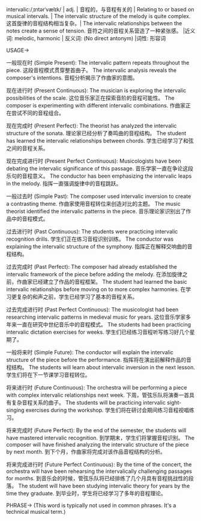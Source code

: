 intervalic:/ˌɪntərˈvælɪk/ | adj. | 音程的，与音程有关的 | Relating to or based on musical intervals. | The intervalic structure of the melody is quite complex. 这首旋律的音程结构相当复杂。|  The intervalic relationships between the notes create a sense of tension. 音符之间的音程关系营造了一种紧张感。 |近义词: melodic, harmonic | 反义词: (No direct antonym) |词性: 形容词

USAGE->

一般现在时 (Simple Present):
The intervalic pattern repeats throughout the piece.  这段音程模式贯穿整首曲子。
The intervalic analysis reveals the composer's intentions. 音程分析揭示了作曲家的意图。

现在进行时 (Present Continuous):
The musician is exploring the intervalic possibilities of the scale.  这位音乐家正在探索音阶的音程可能性。
The composer is experimenting with different intervalic combinations. 作曲家正在尝试不同的音程组合。

现在完成时 (Present Perfect):
The theorist has analyzed the intervalic structure of the sonata. 理论家已经分析了奏鸣曲的音程结构。
The student has learned the intervalic relationships between chords. 学生已经学习了和弦之间的音程关系。

现在完成进行时 (Present Perfect Continuous):
Musicologists have been debating the intervalic significance of this passage. 音乐学家一直在争论这段乐句的音程意义。
The conductor has been emphasizing the intervalic leaps in the melody. 指挥一直强调旋律中的音程跳跃。


一般过去时 (Simple Past):
The composer used intervalic inversion to create a contrasting theme. 作曲家使用音程转位来创造对比的主题。
The music theorist identified the intervalic patterns in the piece.  音乐理论家识别出了作品中的音程模式。

过去进行时 (Past Continuous):
The students were practicing intervalic recognition drills. 学生们正在练习音程识别训练。
The conductor was explaining the intervalic structure of the symphony. 指挥正在解释交响曲的音程结构。

过去完成时 (Past Perfect):
The composer had already established the intervalic framework of the piece before adding the melody.  在添加旋律之前，作曲家已经建立了作品的音程框架。
The student had learned the basic intervalic relationships before moving on to more complex harmonies. 在学习更复杂的和声之前，学生已经学习了基本的音程关系。


过去完成进行时 (Past Perfect Continuous):
The musicologist had been researching intervalic patterns in medieval music for years.  这位音乐学家多年来一直在研究中世纪音乐中的音程模式。
The students had been practicing intervalic dictation exercises for weeks. 学生们已经练习音程听写练习好几个星期了。


一般将来时 (Simple Future):
The conductor will explain the intervalic structure of the piece before the performance. 指挥将在演出前解释作品的音程结构。
The students will learn about intervalic inversion in the next lesson. 学生们将在下一节课学习音程转位。


将来进行时 (Future Continuous):
The orchestra will be performing a piece with complex intervalic relationships next week.  下周，管弦乐队将演奏一首具有复杂音程关系的曲子。
The students will be practicing intervalic sight-singing exercises during the workshop. 学生们将在研讨会期间练习音程视唱练习。


将来完成时 (Future Perfect):
By the end of the semester, the students will have mastered intervalic recognition. 到学期末，学生们将掌握音程识别。
The composer will have finished analyzing the intervalic structure of the piece by next month.  到下个月，作曲家将完成对该作品音程结构的分析。


将来完成进行时 (Future Perfect Continuous):
By the time of the concert, the orchestra will have been rehearsing the intervalically challenging passages for months. 到音乐会的时候，管弦乐队将已经排练了几个月具有音程挑战性的段落。
The student will have been studying intervalic theory for years by the time they graduate. 到毕业时，学生将已经学习了多年的音程理论。



PHRASE->
(This word is typically not used in common phrases.  It's a technical musical term.)
